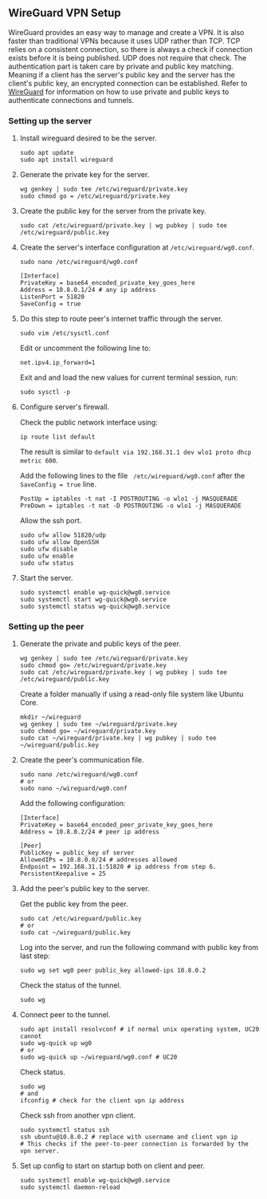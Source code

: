 ## WireGuard VPN Setup

WireGuard provides an easy way to manage and create a VPN. It is also faster than traditional VPNs because it uses UDP rather than TCP. TCP relies on a consistent connection, so there is always a check if connection exists before it is being published. UDP does not require that check. The authentication part is taken care by private and public key matching. Meaning if a client has the server's public key and the server has the client's public key, an encrypted connection can be established. Refer to [WireGuard](https://www.wireguard.com/) for information on how to use private and public keys to authenticate connections and tunnels.

### Setting up the server

1. Install wireguard desired to be the server.

   ```
   sudo apt update
   sudo apt install wireguard
   ```

2. Generate the private key for the server.

   ```
   wg genkey | sudo tee /etc/wireguard/private.key
   sudo chmod go = /etc/wireguard/private.key
   ```

3. Create the public key for the server from the private key.

   ```
   sudo cat /etc/wireguard/private.key | wg pubkey | sudo tee /etc/wireguard/public.key
   ```

4. Create the server's interface configuration at `/etc/wireguard/wg0.conf`.

   ```
   sudo nano /etc/wireguard/wg0.conf
   ```

   ```
   [Interface]
   PrivateKey = base64_encoded_private_key_goes_here
   Address = 10.8.0.1/24 # any ip address
   ListenPort = 51820
   SaveConfig = true
   ```

5. Do this step to route peer's internet traffic through the server.

   ```
   sudo vim /etc/sysctl.conf
   ```

   Edit or uncomment the following line to:

   ```
   net.ipv4.ip_forward=1
   ```

   Exit and and load the new values for current terminal session, run:

   ```
   sudo sysctl -p
   ```

6. Configure server's firewall.

   Check the public network interface using:

   ```
   ip route list default
   ```

   The result is similar to `default via 192.168.31.1 dev wlo1 proto dhcp metric 600`.

   Add the following lines to the file ` /etc/wireguard/wg0.conf` after the `SaveConfig = true` line.

   ```
   PostUp = iptables -t nat -I POSTROUTING -o wlo1 -j MASQUERADE
   PreDown = iptables -t nat -D POSTROUTING -o wlo1 -j MASQUERADE 
   ```

   Allow the ssh port.

   ```
   sudo ufw allow 51820/udp
   sudo ufw allow OpenSSH
   sudo ufw disable
   sudo ufw enable
   sudo ufw status
   ```

7. Start the server.

   ```
   sudo systemctl enable wg-quick@wg0.service
   sudo systemctl start wg-quick@wg0.service
   sudo systemctl status wg-quick@wg0.service
   ```

### Setting up the peer

1. Generate the private and public keys of the peer.

   ```
   wg genkey | sudo tee /etc/wireguard/private.key
   sudo chmod go= /etc/wireguard/private.key
   sudo cat /etc/wireguard/private.key | wg pubkey | sudo tee /etc/wireguard/public.key
   ```

   Create a folder manually if using a read-only file system like Ubuntu Core.

   ```
   mkdir ~/wireguard
   wg genkey | sudo tee ~/wireguard/private.key
   sudo chmod go= ~/wireguard/private.key
   sudo cat ~/wireguard/private.key | wg pubkey | sudo tee ~/wireguard/public.key
   ```

2. Create the peer's communication file.

   ```
   sudo nano /etc/wireguard/wg0.conf
   # or
   sudo nano ~/wireguard/wg0.conf
   ```

   Add the following configuration:

   ```
   [Interface]
   PrivateKey = base64_encoded_peer_private_key_goes_here
   Address = 10.8.0.2/24 # peer ip address
   
   [Peer]
   PublicKey = public_key of server
   AllowedIPs = 10.8.0.0/24 # addresses allowed 
   Endpoint = 192.168.31.1:51820 # ip address from step 6.
   PersistentKeepalive = 25
   ```

3. Add the peer's public key to the server.

   Get the public key from the peer.

   ```
   sudo cat /etc/wireguard/public.key
   # or
   sudo cat ~/wireguard/public.key
   ```

   Log into the server, and run the following command with public key from last step:

   ```
   sudo wg set wg0 peer public_key allowed-ips 10.8.0.2
   ```

   Check the status of the tunnel.

   ```
   sudo wg
   ```

4. Connect peer to the tunnel.

   ```
   sudo apt install resolvconf # if normal unix operating system, UC20 cannot
   sudo wg-quick up wg0
   # or
   sudo wg-quick up ~/wireguard/wg0.conf # UC20
   ```

   Check status.

   ```
   sudo wg
   # and
   ifconfig # check for the client vpn ip address
   ```

   Check ssh from another vpn client.

   ```
   sudo systemctl status ssh
   ssh ubuntu@10.8.0.2 # replace with username and client vpn ip
   # This checks if the peer-to-peer connection is forwarded by the vpn server.
   ```

5. Set up config to start on startup both on client and peer.

   ```
   sudo systemctl enable wg-quick@wg0.service
   sudo systemctl daemon-reload
   ```

   